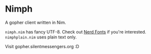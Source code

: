 Nimph
=====

A gopher client written in Nim.

`nimph.nim` has fancy UTF-8. Check out [Nerd Fonts](https://nerdfonts/com) if you're interested.  
`nimphplain.nim` uses plain text only.

Visit gopher.silentmessengers.org   :D
